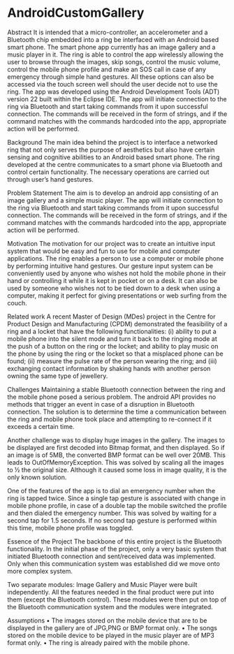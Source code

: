 AndroidCustomGallery
====================

Abstract
It is intended that a micro-controller, an accelerometer and a Bluetooth chip embedded into a ring be interfaced with an Android based smart phone. The smart phone app currently has an image gallery and a music player in it. The ring is able to control the app wirelessly allowing the user to browse through the images, skip songs, control the music volume, control the mobile phone profile and make an SOS call in case of any emergency through simple hand gestures. All these options can also be accessed via the touch screen well should the user decide not to use the ring.
The app was developed using the Android Development Tools (ADT) version 22 built within the Eclipse IDE. The app will initiate connection to the ring via Bluetooth and start taking commands from it upon successful connection. The commands will be received in the form of strings, and if the command matches with the commands hardcoded into the app, appropriate action will be performed.

Background
The main idea behind the project is to interface a networked ring that not only serves the purpose of aesthetics but also have certain sensing and cognitive abilities to an Android based smart phone. The ring developed at the centre communicates to a smart phone via Bluetooth and control certain functionality. The necessary operations are carried out through user’s hand gestures.

Problem Statement
The aim is to develop an android app consisting of an image gallery and a simple music player. The app will initiate connection to the ring via Bluetooth and start taking commands from it upon successful connection. The commands will be received in the form of strings, and if the command matches with the commands hardcoded into the app, appropriate action will be performed.

Motivation
The motivation for our project was to create an intuitive input system that would be easy and fun to use for mobile and computer applications. The ring enables a person to use a computer or mobile phone by performing intuitive hand gestures. Our gesture input system can be conveniently used by anyone who wishes not hold the mobile phone in their hand or controlling it while it is kept in pocket or on a desk. It can also be used by someone who wishes not to be tied down to a desk when using a computer, making it perfect for giving presentations or web surfing from the couch.

Related work
A recent Master of Design (MDes) project in the Centre for Product Design and Manufacturing (CPDM) demonstrated the feasibility of a ring and a locket that have the following functionalities: (i) ability to put a mobile phone into the silent mode and turn it back to the ringing mode at the push of a button on the ring or the locket; and ability to play music on the phone by using the ring or the locket so that a misplaced phone can be found; (ii) measure the pulse rate of the person wearing the ring; and (iii) exchanging contact information by shaking hands with another person owning the same type of jewellery.

Challenges
Maintaining a stable Bluetooth connection between the ring and the mobile phone posed a serious problem. The android API provides no methods that trigger an event in case of a disruption in Bluetooth connection. The solution is to determine the time a communication between the ring and mobile phone took place and attempting to re-connect if it exceeds a certain time.

Another challenge was to display huge images in the gallery. The images to be displayed are first decoded into Bitmap format, and then displayed. So if an image is of 5MB, the converted BMP format can be well over 20MB. This leads to OutOfMemoryException. This was solved by scaling all the images to ½ the original size. Although it caused some loss in image quality, it is the only known solution.

One of the features of the app is to dial an emergency number when the ring is tapped twice. Since a single tap gesture is associated with change in mobile phone profile, in case of a double tap the mobile switched the profile and then dialed the emergency number. This was solved by waiting for a second tap for 1.5 seconds. If no second tap gesture is performed within this time, mobile phone profile was toggled.

Essence of the Project
The backbone of this entire project is the Bluetooth functionality. In the initial phase of the project, only a very basic system that initiated Bluetooth connection and sent/received data was implemented. Only when this communication system was established did we move onto more complex system.

Two separate modules: Image Gallery and Music Player were built independently. All the features needed in the final product were put into them (except the Bluetooth control). These modules were then put on top of the Bluetooth communication system and the modules were integrated.





Assumptions
•	The images stored on the mobile device that are to be displayed in the gallery are of JPG,PNG or BMP format only.
•	The songs stored on the mobile device to be played in the music player are of MP3 format only.
•	The ring is already paired with the mobile phone.
